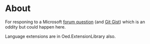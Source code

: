﻿# About

For responing to a Microsoft [forum question](https://docs.microsoft.com/en-us/answers/questions/799857/c-txt-file.html?childToView=799964#answer-799964) (and [Git Gist](https://gist.github.com/karenpayneoregon/e31952f1578a1e8f1d7e1b72494265e8)) which is an oddity but could happen here.

Language extensions are in Oed.ExtensionLibrary also.

